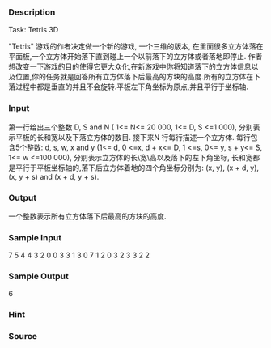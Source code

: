 
### Description
Task: Tetris 3D

"Tetris" 游戏的作者决定做一个新的游戏, 一个三维的版本, 在里面很多立方体落在平面板,一个立方体开始落下直到碰上一个以前落下的立方体或者落地即停止. 
作者想改变一下游戏的目的使得它更大众化,在新游戏中你将知道落下的立方体信息以及位置,你的任务就是回答所有立方体落下后最高的方块的高度.所有的立方体在下落过程中都是垂直的并且不会旋转.平板左下角坐标为原点,并且平行于坐标轴. 

### Input
第一行给出三个整数 D, S and N ( 1<= N<= 20 000, 1<= D, S <=1 000), 分别表示平板的长和宽以及下落立方体的数目. 接下来N 行每行描述一个立方体. 
每行包含5个整数: d, s, w, x and y (1<= d, 0 <=x, d + x<= D, 1 <=s, 0<= y, s + y<= S, 1<= w <=100 000), 分别表示立方体的长\宽\高以及落下的左下角坐标, 长和宽都是平行于平板坐标轴的,落下后立方体着地的四个角坐标分别为: (x, y), (x + d, y), (x, y + s) and (x + d, y + s). 

### Output
一个整数表示所有立方体落下后最高的方块的高度.

### Sample Input
7 5 4
4 3 2 0 0
3 3 1 3 0
7 1 2 0 3
2 3 3 2 2

### Sample Output
6

### Hint

### Source
